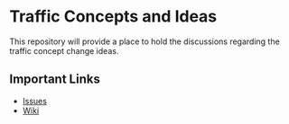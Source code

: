 # Traffic Concepts and Ideas

This repository will provide a place to hold the discussions regarding the traffic concept change ideas.

## Important Links

- [Issues](https://github.com/Mechyard/traffic-concepts-and-ideas/issues)
- [Wiki](https://github.com/Mechyard/traffic-concepts-and-ideas/wiki)

